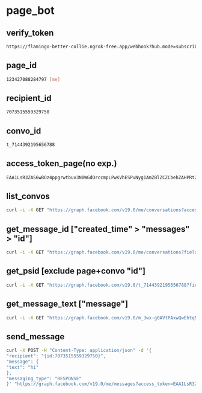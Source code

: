# page_bot

## verify_token

```bash
https://flamingo-better-collie.ngrok-free.app/webhook?hub.mode=subscribe&hub.verify_token=mytoken&hub.challenge=702365780
```

## page_id

```bash
123427088284797 [me]
```

## recipient_id

```bash
7073515559329750
```

## convo_id

```bash
t_7144392195656788
```

## access_token_page(no exp.)

```bash
EAA1LsR3ZAS6wBOz4ppgrwtbuv3N0WGdOrccmpLPwKVhESPvNyg1AmZBlZCZCbehZAHPRt2NcVJcuq1ENggAT3xBG5dLYyrS0AitcGnUBPYbDTPUvf1Kbr1r2kBxiUyaZCVrG4vNeZC2UpjsCQkeEFT6kyxYHFMhSwDKlRpd9Ux3GZAiRWuWzsHykOo3hompXuRLRnGascuNoz4ZB7ohIZD
```

## list_convos

```bash
curl -i -X GET "https://graph.facebook.com/v19.0/me/conversations?access_token=EAA1LsR3ZAS6wBOz4ppgrwtbuv3N0WGdOrccmpLPwKVhESPvNyg1AmZBlZCZCbehZAHPRt2NcVJcuq1ENggAT3xBG5dLYyrS0AitcGnUBPYbDTPUvf1Kbr1r2kBxiUyaZCVrG4vNeZC2UpjsCQkeEFT6kyxYHFMhSwDKlRpd9Ux3GZAiRWuWzsHykOo3hompXuRLRnGascuNoz4ZB7ohIZD"
```

## get_message_id ["created_time" > "messages" > "id"]

```bash
curl -i -X GET "https://graph.facebook.com/v19.0/me/conversations?fields=created_time,messages&access_token=EAA1LsR3ZAS6wBOz4ppgrwtbuv3N0WGdOrccmpLPwKVhESPvNyg1AmZBlZCZCbehZAHPRt2NcVJcuq1ENggAT3xBG5dLYyrS0AitcGnUBPYbDTPUvf1Kbr1r2kBxiUyaZCVrG4vNeZC2UpjsCQkeEFT6kyxYHFMhSwDKlRpd9Ux3GZAiRWuWzsHykOo3hompXuRLRnGascuNoz4ZB7ohIZD"
```

## get_psid [exclude page+convo "id"]

```bash
curl -i -X GET "https://graph.facebook.com/v19.0/t_7144392195656788?fields=id,name,participants&access_token=EAA1LsR3ZAS6wBOz4ppgrwtbuv3N0WGdOrccmpLPwKVhESPvNyg1AmZBlZCZCbehZAHPRt2NcVJcuq1ENggAT3xBG5dLYyrS0AitcGnUBPYbDTPUvf1Kbr1r2kBxiUyaZCVrG4vNeZC2UpjsCQkeEFT6kyxYHFMhSwDKlRpd9Ux3GZAiRWuWzsHykOo3hompXuRLRnGascuNoz4ZB7ohIZD"
```

## get_message_text ["message"]

```bash
curl -i -X GET "https://graph.facebook.com/v19.0/m_3wx-g0AVtPAxwQwEhtqNuvdFjxhg2XFDAAaGsbM5JFJRA9zaD6SJOYOe0AwZO6EbInlhKJhuJbUByPeEuwjrwA?fields=message&access_token=EAA1LsR3ZAS6wBOz4ppgrwtbuv3N0WGdOrccmpLPwKVhESPvNyg1AmZBlZCZCbehZAHPRt2NcVJcuq1ENggAT3xBG5dLYyrS0AitcGnUBPYbDTPUvf1Kbr1r2kBxiUyaZCVrG4vNeZC2UpjsCQkeEFT6kyxYHFMhSwDKlRpd9Ux3GZAiRWuWzsHykOo3hompXuRLRnGascuNoz4ZB7ohIZD"
```

## send_message

```bash
curl -X POST -H "Content-Type: application/json" -d '{
"recipient": "{id:7073515559329750}",
"message": {
"text": "hi"
},
"messaging_type": "RESPONSE"
}' "https://graph.facebook.com/v19.0/me/messages?access_token=EAA1LsR3ZAS6wBOz4ppgrwtbuv3N0WGdOrccmpLPwKVhESPvNyg1AmZBlZCZCbehZAHPRt2NcVJcuq1ENggAT3xBG5dLYyrS0AitcGnUBPYbDTPUvf1Kbr1r2kBxiUyaZCVrG4vNeZC2UpjsCQkeEFT6kyxYHFMhSwDKlRpd9Ux3GZAiRWuWzsHykOo3hompXuRLRnGascuNoz4ZB7ohIZD"
```
